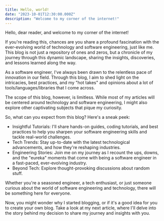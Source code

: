 ```yaml
---
title: Hello, world!
date: "2023-10-01T12:30:00.000Z"
description: "Welcome to my corner of the internet!"
---
```


Hello, dear reader, and welcome to my corner of the internet!

If you're reading this, chances are you share a profound fascination with the ever-evolving world of technology and software engineering, just like me. This blog is not just a repository of ones and zeros, but a chronicle of my journey through this dynamic landscape, sharing the insights, discoveries, and lessons learned along the way.

As a software engineer, I've always been drawn to the relentless pace of innovation in our field. Through this blog, I aim to shed light on the intricacies, best practices, and my "hot takes" and opinions about a lot of tools/languages/libraries that I come across.

The scope of this blog, however, is limitless. While most of my articles will be centered around technology and software engineering, I might also explore other captivating subjects that pique my curiosity.

So, what can you expect from this blog? Here's a sneak peek:

- Insightful Tutorials: I'll share hands-on guides, coding tutorials, and best practices to help you sharpen your software engineering skills and tackle real-world challenges.
- Tech Trends: Stay up-to-date with the latest technological advancements, and how they're reshaping industries.
- Engineering Stories: Join me on my journey as I recount the ups, downs, and the "eureka" moments that come with being a software engineer in a fast-paced, ever-evolving industry.
- Beyond Tech: Explore thought-provoking discussions about random stuff.

Whether you're a seasoned engineer, a tech enthusiast, or just someone curious about the world of software engineering and technology, there will be something here for everyone.

Now, you might wonder why I started blogging, or if it's a good idea for you to create your own blog. Take a look at my next article, where I'll delve into the story behind my decision to share my journey and insights with you.
